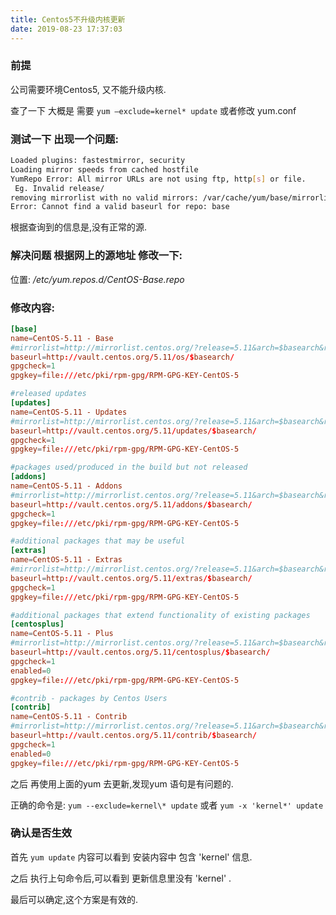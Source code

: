 ```yaml
---
title: Centos5不升级内核更新
date: 2019-08-23 17:37:03
---
```


### 前提
公司需要环境Centos5, 又不能升级内核.


查了一下 大概是 需要 `yum –exclude=kernel* update`   或者修改 yum.conf

### 测试一下 出现一个问题: 

```bash
Loaded plugins: fastestmirror, security
Loading mirror speeds from cached hostfile
YumRepo Error: All mirror URLs are not using ftp, http[s] or file.
 Eg. Invalid release/
removing mirrorlist with no valid mirrors: /var/cache/yum/base/mirrorlist.txt
Error: Cannot find a valid baseurl for repo: base
```

根据查询到的信息是,没有正常的源.

### 解决问题 根据网上的源地址 修改一下:
位置: */etc/yum.repos.d/CentOS-Base.repo*

### 修改内容:
``` conf
[base]
name=CentOS-5.11 - Base
#mirrorlist=http://mirrorlist.centos.org/?release=5.11&arch=$basearch&repo=os
baseurl=http://vault.centos.org/5.11/os/$basearch/
gpgcheck=1
gpgkey=file:///etc/pki/rpm-gpg/RPM-GPG-KEY-CentOS-5

#released updates
[updates]
name=CentOS-5.11 - Updates
#mirrorlist=http://mirrorlist.centos.org/?release=5.11&arch=$basearch&repo=updates
baseurl=http://vault.centos.org/5.11/updates/$basearch/
gpgcheck=1
gpgkey=file:///etc/pki/rpm-gpg/RPM-GPG-KEY-CentOS-5

#packages used/produced in the build but not released
[addons]
name=CentOS-5.11 - Addons
#mirrorlist=http://mirrorlist.centos.org/?release=5.11&arch=$basearch&repo=addons
baseurl=http://vault.centos.org/5.11/addons/$basearch/
gpgcheck=1
gpgkey=file:///etc/pki/rpm-gpg/RPM-GPG-KEY-CentOS-5

#additional packages that may be useful
[extras]
name=CentOS-5.11 - Extras
#mirrorlist=http://mirrorlist.centos.org/?release=5.11&arch=$basearch&repo=extras
baseurl=http://vault.centos.org/5.11/extras/$basearch/
gpgcheck=1
gpgkey=file:///etc/pki/rpm-gpg/RPM-GPG-KEY-CentOS-5

#additional packages that extend functionality of existing packages
[centosplus]
name=CentOS-5.11 - Plus
#mirrorlist=http://mirrorlist.centos.org/?release=5.11&arch=$basearch&repo=centosplus
baseurl=http://vault.centos.org/5.11/centosplus/$basearch/
gpgcheck=1
enabled=0
gpgkey=file:///etc/pki/rpm-gpg/RPM-GPG-KEY-CentOS-5

#contrib - packages by Centos Users
[contrib]
name=CentOS-5.11 - Contrib
#mirrorlist=http://mirrorlist.centos.org/?release=5.11&arch=$basearch&repo=contrib
baseurl=http://vault.centos.org/5.11/contrib/$basearch/
gpgcheck=1
enabled=0
gpgkey=file:///etc/pki/rpm-gpg/RPM-GPG-KEY-CentOS-5

```

之后 再使用上面的yum 去更新,发现yum 语句是有问题的. 

正确的命令是: `yum --exclude=kernel\* update`   或者  `yum -x 'kernel*' update  `

### 确认是否生效
首先 `yum update` 内容可以看到 安装内容中 包含 'kernel' 信息.

之后 执行上句命令后,可以看到 更新信息里没有 'kernel' .

最后可以确定,这个方案是有效的.